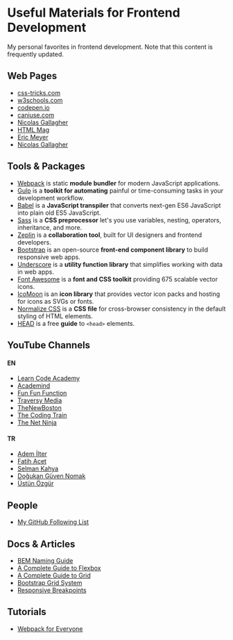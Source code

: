 # Useful Materials for Frontend Development
My personal favorites in frontend development. Note that this content is frequently updated.

## Web Pages
* [css-tricks.com](https://css-tricks.com/)
* [w3schools.com](https://www.w3schools.com)
* [codepen.io](https://codepen.io/)
* [caniuse.com](https://caniuse.com/)
* [Nicolas Gallagher](http://nicolasgallagher.com/)
* [HTML Mag](https://htmlmag.com/)
* [Eric Meyer](https://meyerweb.com/)
* [Nicolas Gallagher](http://nicolasgallagher.com/)

## Tools & Packages
* [Webpack](https://webpack.js.org/concepts/) is static **module bundler** for modern JavaScript applications.
* [Gulp](https://gulpjs.com/) is a **toolkit for automating** painful or time-consuming tasks in your development workflow.
* [Babel](https://babeljs.io/) is a **JavaScript transpiler** that converts next-gen ES6 JavaScript into plain old ES5 JavaScript.
* [Sass](http://sass-lang.com/guide) is a **CSS preprocessor** let's you use variables, nesting, operators, inheritance, and more.
* [Zeplin](https://zeplin.io/) is a **collaboration tool**, built for UI designers and frontend developers.
* [Bootstrap](https://getbootstrap.com/) is an open-source **front-end component library** to build responsive web apps.
* [Underscore](http://underscorejs.org/) is a **utility function library** that simplifies working with data in web apps.
* [Font Awesome](http://fontawesome.io/) is a **font and CSS toolkit** providing 675 scalable vector icons.
* [IcoMoon](https://icomoon.io/app/#/select) is an **icon library** that provides vector icon packs and hosting for icons as SVGs or fonts.
* [Normalize CSS](https://necolas.github.io/normalize.css/) is a **CSS file** for cross-browser consistency in the default styling of HTML elements. 
* [HEAD](https://gethead.info/) is a free **guide** to `<head>` elements.

## YouTube Channels
#### EN
* [Learn Code Academy](https://www.youtube.com/channel/UCVTlvUkGslCV_h-nSAId8Sw)
* [Academind](https://www.youtube.com/channel/UCSJbGtTlrDami-tDGPUV9-w)
* [Fun Fun Function](https://www.youtube.com/channel/UCO1cgjhGzsSYb1rsB4bFe4Q)
* [Traversy Media](https://www.youtube.com/user/TechGuyWeb)
* [TheNewBoston](https://www.youtube.com/user/thenewboston)
* [The Coding Train](https://www.youtube.com/channel/UCvjgXvBlbQiydffZU7m1_aw)
* [The Net Ninja](https://www.youtube.com/channel/UCW5YeuERMmlnqo4oq8vwUpg)
#### TR
* [Adem İlter](https://www.youtube.com/channel/UC1Z-a8i2Ce4oIEMV-S3iFrg)
* [Fatih Acet](https://www.youtube.com/channel/UCvANtNYHe556zUWm6VzJenQ)
* [Selman Kahya](https://www.youtube.com/channel/UC9Z-Gc_BkYuW75jKcTJICJA)
* [Doğukan Güven Nomak](https://www.youtube.com/channel/UCbu25feEIe6fY9fZx8BCMSA)
* [Üstün Özgür](https://www.youtube.com/user/ustunozgur)

## People
* [My GitHub Following List](https://github.com/smtnkc?tab=following)

## Docs & Articles
* [BEM Naming Guide](http://getbem.com/naming/)
* [A Complete Guide to Flexbox](https://css-tricks.com/snippets/css/a-guide-to-flexbox/)
* [A Complete Guide to Grid](https://css-tricks.com/snippets/css/complete-guide-grid/)
* [Bootstrap Grid System](https://getbootstrap.com/docs/4.0/layout/grid/)
* [Responsive Breakpoints](https://getbootstrap.com/docs/4.0/layout/overview/#responsive-breakpoints)

## Tutorials
* [Webpack for Everyone](https://laracasts.com/series/webpack-for-everyone/)
